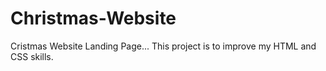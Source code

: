 # Christmas-Website
Cristmas Website Landing Page... This project is to improve my HTML and CSS skills.
